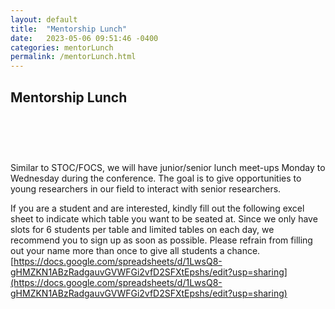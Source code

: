 ```yaml
---
layout: default
title:  "Mentorship Lunch"
date:   2023-05-06 09:51:46 -0400
categories: mentorLunch
permalink: /mentorLunch.html
---
```


<h2>Mentorship Lunch</h2>

<div style="padding-top: 60px;"></div>

Similar to STOC/FOCS, we will have junior/senior lunch meet-ups Monday to Wednesday during the conference. The goal is to give opportunities to young researchers in our field to interact with senior researchers. 

If you are a student and are interested, kindly fill out the following excel sheet to indicate which table you want to be seated at. Since we only have slots for 6 students per table and limited tables on each day, we recommend you to sign up as soon as possible. Please refrain from filling out your name more than once to give all students a chance.
[https://docs.google.com/spreadsheets/d/1LwsQ8-gHMZKN1ABzRadgauvGVWFGi2vfD2SFXtEpshs/edit?usp=sharing](https://docs.google.com/spreadsheets/d/1LwsQ8-gHMZKN1ABzRadgauvGVWFGi2vfD2SFXtEpshs/edit?usp=sharing)



<iframe src="" width="800" height="600" frameborder="0" marginheight="0" marginwidth="0"></iframe>


<div style="padding-bottom: 60px;"></div>

